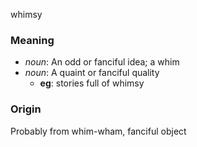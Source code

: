 whimsy
### Meaning
+ _noun_: An odd or fanciful idea; a whim
+ _noun_: A quaint or fanciful quality
    + __eg__: stories full of whimsy

### Origin

Probably from whim-wham, fanciful object

